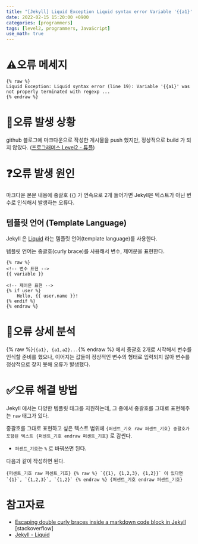 ```yaml
---
title: "[Jekyll] Liquid Exception Liquid syntax error Variable '{{a1}' was not properly terminated with regexp"
date: 2022-02-15 15:20:00 +0900
categories: [programmers]
tags: [level2, programmers, JavaScript]
use_math: true
---
```


# ⚠️오류 메세지

```
{% raw %}
Liquid Exception: Liquid syntax error (line 19): Variable '{{a1}' was not properly terminated with regexp ...
{% endraw %}
```

# 🧐오류 발생 상황

github 블로그에 마크다운으로 작성한 게시물을 push 했지만, 정상적으로 build 가 되지 않았다. ([프로그래머스 Level2 - 튜플](https://han-joon-hyeok.github.io/posts/programmers-tuple/))

# ❓오류 발생 원인

마크다운 본문 내용에 중괄호 (`{`) 가 연속으로 2개 들어가면 Jekyll은 텍스트가 아닌 변수로 인식해서 발생하는 오류다.

## 템플릿 언어 (Template Language)

Jekyll 은 [Liquid](https://shopify.github.io/liquid/) 라는 템플릿 언어(template language)를 사용한다.

템플릿 언어는 중괄호(curly brace)를 사용해서 변수, 제어문을 표현한다.

```markup
{% raw %}
<!-- 변수 표현 -->
{{ variable }}

<!-- 제어문 표현 -->
{% if user %}
	Hello, {{ user.name }}!
{% endif %}
{% endraw %}
```

# 👀오류 상세 분석

{% raw %}`{{a1}, {a1,a2}...`{% endraw %} 에서 중괄호 2개로 시작해서 변수를 인식할 준비를 했으나, 이어지는 값들이 정상적인 변수의 형태로 입력되지 않아 변수를 정상적으로 찾지 못해 오류가 발생했다.

# ✅오류 해결 방법

Jekyll 에서는 다양한 템플릿 태그를 지원하는데, 그 중에서 중괄호를 그대로 표현해주는 `raw` 태그가 있다.

중괄호를 그대로 표현하고 싶은 텍스트 범위에 `{퍼센트_기호 raw 퍼센트_기호} 중괄호가 포함된 텍스트 {퍼센트_기호 endraw 퍼센트_기호}` 로 감싼다.

- `퍼센트_기호`는 `%` 로 바꿔쓰면 된다.

다음과 같이 작성하면 된다.

```markup
{퍼센트_기호 raw 퍼센트_기호} {% raw %} `{{1}, {1,2,3}, {1,2}}` 이 있다면 `{1}`, `{1,2,3}`, `{1,2}` {% endraw %} {퍼센트_기호 endraw 퍼센트_기호}
```

# 참고자료

- [Escaping double curly braces inside a markdown code block in Jekyll](https://stackoverflow.com/questions/24102498/escaping-double-curly-braces-inside-a-markdown-code-block-in-jekyll) [stackoverflow]
- [Jekyll - Liquid](https://jekyllrb.com/docs/liquid/)
